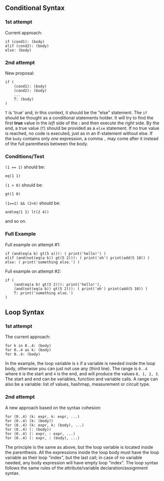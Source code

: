 
## Conditional Syntax

### 1st attempt

Current approach:

```
if (cond1): (body)
elif (cond2): (body)
else: (body)
```

### 2nd attempt

New proposal:

```
if (
	(cond1): (body)
	(cond2): (body)
	...
	T: (body)
)
```

`T` is 'true' and, in this context, it should be the "else" statement. The `if` should be thought as a conditional statements holder. It will try to find the first **true** value in the *left* side of the **:** and then execute the *right* side. By the end, a true value (`T`) should be provided as a `else` statement. If no true value is reached, no code is executed, just as in an if-statement without else. If the `body` contains only *one* expression, a comma `,` may come after it instead of the full parenthesis between the body.

### Conditions/Test

`(1 == 1)` should be:

```
eq(1 1)
```

`(1 > 0)` should be:

```
gt(1 0)
```

`(1==1) && (2<4)` should be:

```
and(eq(1 1) lt(2 4))
```

and so on.

### Full Example

Full example on attempt #1:

```
if (and(eq(a b) gt(5 a))): ( print('hello!') )
elif (and(not(eq(a b)) gt(5 2))): ( print('oh') print(add(5 10)) )
else: ( print('something else.') )
```

Full example on attempt #2:

```
if (
	(and(eq(a b) gt(5 2))): print('hello!'),
	(and(not(eq(a b)) gt(5 2))): ( print('oh') print(add(5 10)) )
	T: print('something else.')
)
```


## Loop Syntax


### 1st attempt

The current approach:

```
for k in 0..4: (body)
for 0..4 as k: (body)
for 0..4: (body)
```

In the example, the loop variable is `k` if a variable is needed inside the loop body, otherwise you can just not use any (third line). The range is `0..4` where `0` is the start and `4` is the end, and will produce the values `0, 1, 2, 3`. The start and end can be variables, function and variable calls. A range can also be a variable: list of values, hashmap, measurement or circuit type.


### 2nd attempt

A new approach based on the syntax cohesion:

```
for (0..4) (k: expr, k: expr, ...)
for (0..4) (k: (body))
for (0..4) (k: expr, k: (body), ...)
for (0..4) (: (body))
for (0..4) (: expr, : expr, ...)
for (0..4) (: expr, : (body), ...)
```

The principle is the same as above, but the loop variable is located inside the parenthesis. All the expressions inside the loop body must have the loop variable as their loop "index", but the last call; in case of no variable needed, any body expression will have empty loop "index". The loop syntax follows the same rules of the attribute/variable declaration/assignment syntax.



